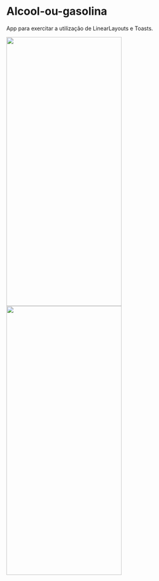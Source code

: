 # Alcool-ou-gasolina
App para exercitar a utilização de LinearLayouts e Toasts.

<img src="https://raw.githubusercontent.com/loryalves/Alcool-ou-gasolina/master/app/src/main/res/img.png" width="300" height="700">
<img src="https://raw.githubusercontent.com/loryalves/Alcool-ou-gasolina/master/app/src/main/res/img_gasolina.png" width="300" height="700">
